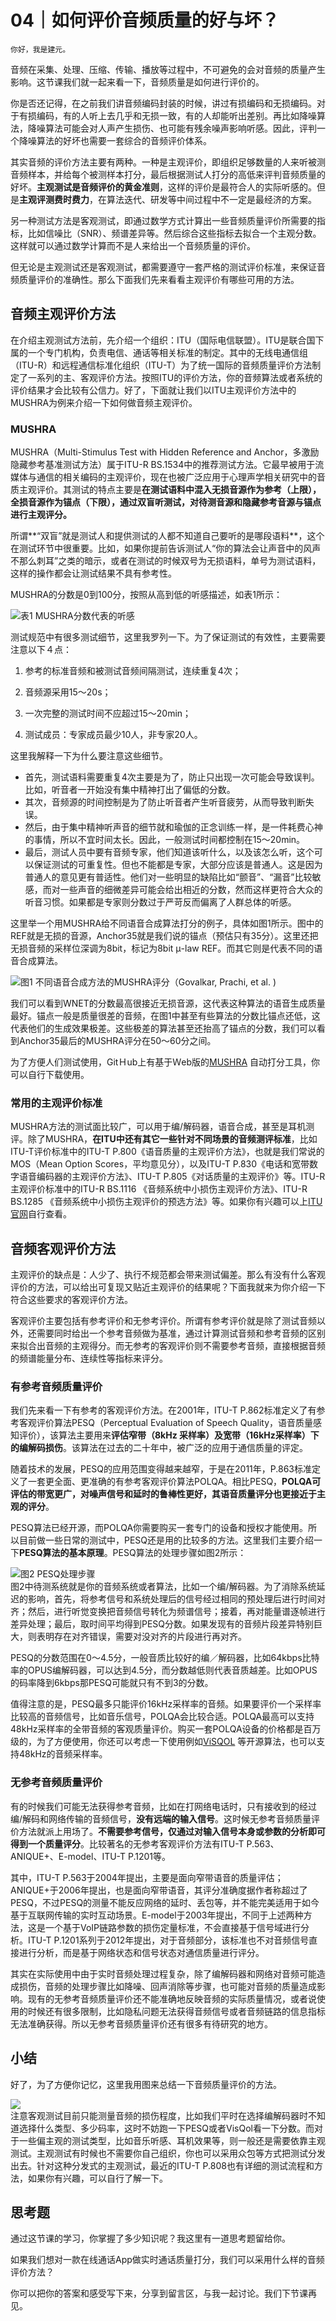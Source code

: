 # 04｜如何评价音频质量的好与坏？

    你好，我是建元。

音频在采集、处理、压缩、传输、播放等过程中，不可避免的会对音频的质量产生影响。这节课我们就一起来看一下，音频质量是如何进行评价的。

你是否还记得，在之前我们讲音频编码封装的时候，讲过有损编码和无损编码。对于有损编码，有的人听上去几乎和无损一致，有的人却能听出差别。再比如降噪算法，降噪算法可能会对人声产生损伤、也可能有残余噪声影响听感。因此，评判一个降噪算法的好坏也需要一套综合的音频评价体系。

其实音频的评价方法主要有两种。一种是主观评价，即组织足够数量的人来听被测音频样本，并给每个被测样本打分，最后根据测试人打分的高低来评判音频质量的好坏。**主观测试是音频评价的黄金准则**，这样的评价是最符合人的实际听感的。但是**主观评测费时费力**，在算法迭代、研发等中间过程中不一定是最经济的方案。

另一种测试方法是客观测试，即通过数学方式计算出一些音频质量评价所需要的指标，比如信噪比（SNR）、频谱差异等。然后综合这些指标去拟合一个主观分数。这样就可以通过数学计算而不是人来给出一个音频质量的评价。

但无论是主观测试还是客观测试，都需要遵守一套严格的测试评价标准，来保证音频质量评价的准确性。那么下面我们先来看看主观评价有哪些可用的方法。

## 音频主观评价方法

在介绍主观测试方法前，先介绍一个组织：ITU（国际电信联盟）。ITU是联合国下属的一个专门机构，负责电信、通话等相关标准的制定。其中的无线电通信组（ITU-R）和远程通信标准化组织（ITU-T）为了统一国际的音频质量评价方法制定了一系列的主、客观评价方法。按照ITU的评价方法，你的音频算法或者系统的评价结果才会比较有公信力。好了，下面就让我们以ITU主观评价方法中的MUSHRA为例来介绍一下如何做音频主观评价。

### MUSHRA

MUSHRA（Multi-Stimulus Test with Hidden Reference and Anchor，多激励隐藏参考基准测试方法）属于ITU-R BS.1534中的推荐测试方法。它最早被用于流媒体与通信的相关编码的主观评价，现在也被广泛应用于心理声学相关研究中的音质主观评价。其测试的特点主要是**在测试****语****料中混入无损音源作为参考（上限），全损音源作为锚点（下限），通过双盲听测试，对待测音源和隐藏参考音源与锚点进行主观评分。**

所谓**“双盲”就是测试人和提供测试的人都不知道自己要听的是哪段语料**，这个在测试环节中很重要。比如，如果你提前告诉测试人“你的算法会让声音中的风声不那么刺耳”之类的暗示，或者在测试的时候双号为无损语料，单号为测试语料，这样的操作都会让测试结果不具有参考性。

MUSHRA的分数是0到100分，按照从高到低的听感描述，如表1所示：

![](https://static001.geekbang.org/resource/image/94/4e/9486d05308f3b418e76d6f8ab08dbc4e.png?wh=846x164 "表1 MUSHRA分数代表的听感")

测试规范中有很多测试细节，这里我罗列一下。为了保证测试的有效性，主要需要注意以下４点：

1.  参考的标准音频和被测试音频间隔测试，连续重复4次；
    
2.  音频源采用15～20s；
    
3.  一次完整的测试时间不应超过15～20min；
    
4.  测试成员：专家成员最少10人，非专家20人。
    

这里我解释一下为什么要注意这些细节。

*   首先，测试语料需要重复4次主要是为了，防止只出现一次可能会导致误判。比如，听音者一开始没有集中精神打出了偏低的分数。
*   其次，音频源的时间控制是为了防止听音者产生听音疲劳，从而导致判断失误。
*   然后，由于集中精神听声音的细节就和瑜伽的正念训练一样，是一件耗费心神的事情，所以不宜时间太长。因此，一般测试时间都控制在15～20min。
*   最后，测试人员中要有音频专家，他们知道该听什么，以及该怎么听，这个可以保证测试的可重复性。但也不能都是专家，大部分应该是普通人。这是因为普通人的意见更有普适性。他们对一些明显的缺陷比如“颤音”、“漏音”比较敏感，而对一些声音的细微差异可能会给出相近的分数，然而这样更符合大众的听音习惯。如果都是专家则分数过于严苛反而偏离了人群总体的听感。

这里举一个用MUSHRA给不同语音合成算法打分的例子，具体如图1所示。图中的REF就是无损的音源，Anchor35就是我们说的锚点（预估只有35分）。这里还把无损音频的采样位深调为8bit，标记为8bit μ-law REF。而其它则是代表不同的语音合成算法。

![](https://static001.geekbang.org/resource/image/b6/42/b65877f8c9286fac7bb200264f6c6d42.png?wh=1314x644 "图1 不同语音合成方法的MUSHRA评分（Govalkar, Prachi, et al. )")

我们可以看到WNET的分数最高很接近无损音源，这代表这种算法的语音生成质量最好。锚点一般是质量很差的音频，在图1中甚至有些算法的分数比锚点还低，这代表他们的生成效果极差。这些极差的算法甚至还抬高了锚点的分数，我们可以看到Anchor35最后的MUSHRA评分在50～60分之间。

为了方便人们测试使用，GitＨub上有基于Ｗeb版的[MUSHRA](https://github.com/audiolabs/webMUSHRA) 自动打分工具，你可以自行下载使用。

### 常用的主观评价标准

MUSHRA方法的测试面比较广，可以用于编/解码器，语音合成，甚至是耳机测评。除了MUSHRA，**在ITU中还有其它一些针对不同场景的音频测评标准**，比如ITU-T评价标准中的ITU-T P.800《语音质量的主观评价方法》，也就是我们常说的MOS（Mean Option Scores，平均意见分），以及ITU-T P.830《电话和宽带数字语音编码器的主观评价方法》、ITU-T P.805《对话质量的主观评价》等。ITU-R主观评价标准中的ITU-R BS.1116 《音频系统中小损伤主观评价方法》、ITU-R BS.1285 《音频系统中小损伤主观评价的预选方法》等。如果你有兴趣可以上[ITU官网](http://www.itu.int)自行查看。

## 音频客观评价方法

主观评价的缺点是：人少了、执行不规范都会带来测试偏差。那么有没有什么客观评价的方法，可以给出可复现又贴近主观评价的结果呢？下面我就来为你介绍一下符合这些要求的客观评价方法。

客观评价主要包括有参考评价和无参考评价。所谓有参考评价就是除了测试音频以外，还需要同时给出一个参考音频做为基准，通过计算测试音频和参考音频的区别来拟合出音频的主观得分。而无参考的客观评价则不需要参考音频，直接根据音频的频谱能量分布、连续性等指标来评分。

### 有参考音频质量评价

我们先来看一下有参考的客观评价方法。在2001年，ITU-T P.862标准定义了有参考客观评价算法PESQ（Perceptual Evaluation of Speech Quality，语音质量感知评价），该算法主要用来**评估窄带（8kHz 采样率）及宽带（16kHz采样率）下的编解码损伤**。该算法在过去的二十年中，被广泛的应用于通信质量的评定。

随着技术的发展，PESQ的应用范围变得越来越窄，于是在2011年，P.863标准定义了一套更全面、更准确的有参考客观评价算法POLQA。相比PESQ，**POLQA可评估的带宽更广，对噪声信号和延时的鲁棒性更好，其语音质量评分也更接近****于****主观的评分**。

PESQ算法已经开源，而POLQA你需要购买一套专门的设备和授权才能使用。所以目前做一些日常的测试中，PESQ还是用的比较多的方法。这里我们主要介绍一下**PESQ算法的基本原理**。PESQ算法的处理步骤如图2所示：

![](https://static001.geekbang.org/resource/image/6f/be/6fafa1df20f14d0b91bea9fcb6ae94be.jpg?wh=1280x720 "图2 PESQ处理步骤")  
图2中待测系统就是你的音频系统或者算法，比如一个编/解码器。为了消除系统延迟的影响，首先，将参考信号和系统处理后的信号经过相同的预处理后进行时间对齐；然后，进行听觉变换把音频信号转化为频谱信号；接着，再对能量谱逐帧进行差异处理；最后，取时间平均得到PESQ分数。如果发现有的音频片段差异特别巨大，则表明存在对齐错误，需要对没对齐的片段进行再对齐。

PESQ的分数范围在0～4.5分，一般音质比较好的编／解码器，比如64kbps比特率的OPUS编解码器，可以达到4.5分，而分数越低则代表音质越差。比如OPUS的码率降到6kbps那PESQ可能就只有不到3的分数。

值得注意的是，PESQ最多只能评价16kHz采样率的音频。如果要评价一个采样率比较高的音频信号，比如音乐信号，POLQA会比较合适。POLQA最高可以支持48kHz采样率的全带音频的客观质量评价。购买一套POLQA设备的价格都是百万级的，为了方便使用，你还可以考虑一下使用例如[ViSQOL](https://arxiv.org/pdf/2004.09584.pdf) 等开源算法，也可以支持48kHz的音频采样率。

### 无参考音频质量评价

有的时候我们可能无法获得参考音频，比如在打网络电话时，只有接收到的经过编/解码和网络传输的音频信号，**没有远端的输入信号**。这时候无参考音频质量评价方法就派上用场了。**不需要参考信号，仅通过对输入信号本身或参数的分析即可得到一个质量评分**。比较著名的无参考客观评价方法有ITU-T P.563、ANIQUE+、E-model、ITU-T P.1201等。

其中，ITU-T P.563于2004年提出，主要是面向窄带语音的质量评估；ANIQUE+于2006年提出，也是面向窄带语音，其评分准确度据作者称超过了PESQ，不过PESQ的测量不能反应网络的延时、丢包等，并不能完美适用于如今基于互联网传输的实时互动场景。E-model于2003年提出，不同于上述两种方法，这是一个基于VoIP链路参数的损伤定量标准，不会直接基于信号域进行分析。ITU-T P.1201系列于2012年提出，对于音频部分，该标准也不对音频信号直接进行分析，而是基于网络状态和信号状态对通信质量进行评分。

其实在实际使用中由于实时音频处理过程复杂，除了编解码器和网络对音频可能造成损伤，音频的处理步骤比如降噪、回声消除等步骤，也可能对音频的质量造成影响。现有的无参考音频质量评价还不能准确地反映音频的实际质量情况，或者说使用的时候还有很多限制，比如隐私问题无法获得音频信号或者音频链路的信息指标无法准确获得。所以无参考音频质量评价还有很多有待研究的地方。

## 小结

好了，为了方便你记忆，这里我用图来总结一下音频质量评价的方法。

![](https://static001.geekbang.org/resource/image/4c/d3/4cd71c1d367686ba0a12953e68f90dd3.png?wh=1691x481)  
注意客观测试目前只能测量音频的损伤程度，比如我们平时在选择编解码器时不知道选择什么类型、多少码率，这时不妨跑一下PESQ或者VisQol看一下分数。而对于一些偏主观的测试类型，比如音乐听感、耳机效果等，则一般还是需要依靠主观测试。主观测试有时候也不需要你自己组织，你也可以采用众包等方式把测试分发出去。针对这种分发式的主观测试，最近的ITU-T P.808也有详细的测试流程和方法，如果你有兴趣，可以自行了解一下。

## 思考题

通过这节课的学习，你掌握了多少知识呢？我这里有一道思考题留给你。

如果我们想对一款在线通话App做实时通话质量打分，我们可以采用什么样的音频评价方法？

你可以把你的答案和感受写下来，分享到留言区，与我一起讨论。我们下节课再见。
    